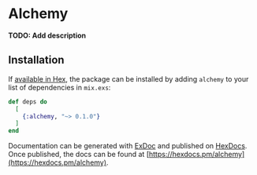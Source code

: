 # Alchemy

**TODO: Add description**

## Installation

If [available in Hex](https://hex.pm/docs/publish), the package can be installed
by adding `alchemy` to your list of dependencies in `mix.exs`:

```elixir
def deps do
  [
    {:alchemy, "~> 0.1.0"}
  ]
end
```

Documentation can be generated with [ExDoc](https://github.com/elixir-lang/ex_doc)
and published on [HexDocs](https://hexdocs.pm). Once published, the docs can
be found at [https://hexdocs.pm/alchemy](https://hexdocs.pm/alchemy).

